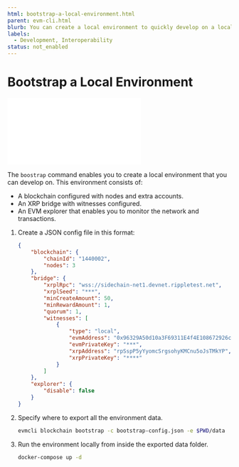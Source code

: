 ```yaml
---
html: bootstrap-a-local-environment.html
parent: evm-cli.html
blurb: You can create a local environment to quickly develop on a local chain.
labels:
  - Development, Interoperability
status: not_enabled
---
```

# Bootstrap a Local Environment

<embed src="/snippets/_evm-sidechain-disclaimer.md" />

The `boostrap` command enables you to create a local environment that you can develop on. This environment consists of:

- A blockchain configured with nodes and extra accounts.
- An XRP bridge with witnesses configured.
- An EVM explorer that enables you to monitor the network and transactions.


1. Create a JSON config file in this format:

    ```json
    {
        "blockchain": {
            "chainId": "1440002",
            "nodes": 3
        },
        "bridge": {
            "xrplRpc": "wss://sidechain-net1.devnet.rippletest.net",
            "xrplSeed": "***",
            "minCreateAmount": 50,
            "minRewardAmount": 1,
            "quorum": 1,
            "witnesses": [
                {
                    "type": "local",
                    "evmAddress": "0x96329A50d10a3F69311E4f4E108672926c51c474",
                    "evmPrivateKey": "***",
                    "xrpAddress": "rpSspP5yYyomcSrgsohyKMCnu5oJsTMkYP",
                    "xrpPrivateKey": "****"
                }
            ]
        },
        "explorer": {
            "disable": false
        }
    }
    ```

2. Specify where to export all the environment data.

    ```bash
    evmcli blockchain bootstrap -c bootstrap-config.json -e $PWD/data
    ```

3. Run the environment locally from inside the exported data folder.

    ```bash
    docker-compose up -d
    ```